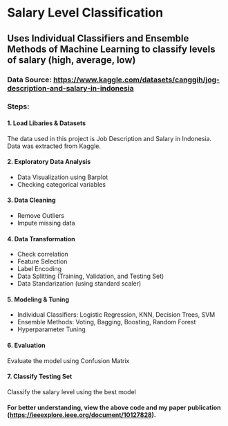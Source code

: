 # Salary Level Classification

## Uses Individual Classifiers and Ensemble Methods of Machine Learning to classify levels of salary (high, average, low)
### Data Source: https://www.kaggle.com/datasets/canggih/jog-description-and-salary-in-indonesia
### Steps:
#### 1. Load Libaries & Datasets
The data used in this project is Job Description and Salary in Indonesia. Data was extracted from Kaggle.
#### 2. Exploratory Data Analysis
- Data Visualization using Barplot
- Checking categorical variables
#### 3. Data Cleaning
- Remove Outliers
- Impute missing data
#### 4. Data Transformation
- Check correlation
- Feature Selection
- Label Encoding
- Data Splitting (Training, Validation, and Testing Set)
- Data Standarization (using standard scaler)
#### 5. Modeling & Tuning 
- Individual Classifiers: Logistic Regression, KNN, Decision Trees, SVM
- Ensemble Methods: Voting, Bagging, Boosting, Random Forest
- Hyperparameter Tuning
#### 6. Evaluation
Evaluate the model using Confusion Matrix
#### 7. Classify Testing Set
Classify the salary level using the best model

#### For better understanding, view the above code and my paper publication (https://ieeexplore.ieee.org/document/10127828).
